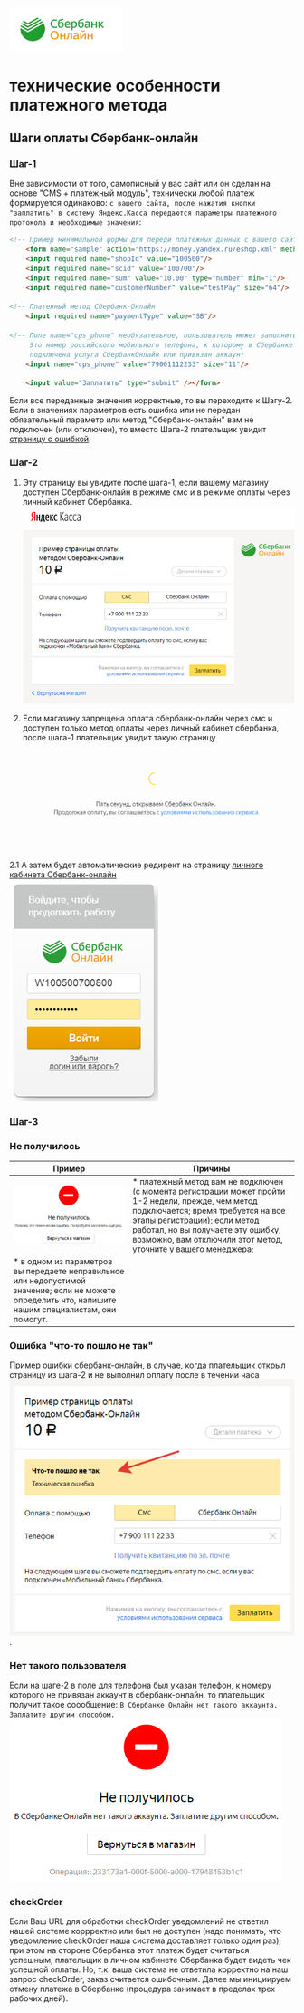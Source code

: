 <img src="/i/sbol-logo-ru.jpg" width="200" />

технические особенности платежного метода
==========================================================

## Шаги оплаты Сбербанк-онлайн

### Шаг-1
Вне зависимости от того, самописный у вас сайт или он сделан на основе "CMS + платежный модуль", технически любой платеж формируется одинаково: `с вашего сайта, после нажатия кнопки "заплатить" в систему Яндекс.Касса передаются параметры платежного протокола и необходимые значения`:
```html
<!-- Пример минимальной формы для переди платежных данных с вашего сайта в нашу систему -->
    <form name="sample" action="https://money.yandex.ru/eshop.xml" method="post">
    <input required name="shopId" value="100500"/>
    <input required name="scid" value="100700"/>
    <input required name="sum" value="10.00" type="number" min="1"/>
    <input required name="customerNumber" value="testPay" size="64"/>
        
<!-- Платежный метод Сбербанк-Онлайн                                                    -->
    <input required name="paymentType" value="SB"/>
  
<!-- Поле name="cps_phone" необязательное, пользователь может заполнить его сам ===========
     Это номер российского мобильного телефона, к которому в Сбербанке у плательщика
     подключена услуга СбербанкОнлайн или привязан аккаунт                              -->
    <input name="cps_phone" value="79001112233" size="11"/>
        
    <input value="Заплатить" type="submit" /></form>
```

Если все переданные значения корректные, то вы переходите к Шагу-2. Если в значениях параметров есть ошибка или не передан обязательный параметр или метод "Сбербанк-онлайн" вам не подключен (или отключен), то вместо Шага-2 плательщик увидит [страницу с ошибкой](#technical-error).


### Шаг-2

1. Эту страницу вы увидите после шага-1, если вашему магазину доступен Сбербанк-онлайн в режиме смс и в режиме оплаты через личный кабинет Сбербанка.
![пример платежной страниц сбербанк-онлайн](/i/sberbank-online-sample-payment-page.png "пример платежной страниц сбербанк-онлайн")

2. Если магазину запрещена оплата сбербанк-онлайн через смс и доступен только метод оплаты через личный кабинет сбербанка, после шага-1 плательщик увидит такую страницу
![пример сообщения, которое вы видите, если магазину запрещена оплата сбербанк-онлайн через смс и доступен только метод оплаты через личный кабинет сбербанка](/i/sberbank-online-sample-prepay-page-to-redirect.png "пример сообщения, которое вы видите, если магазину запрещена оплата сбербанк-онлайн через смс и доступен только метод оплаты через личный кабинет сбербанка")

2.1 А затем будет автоматические редирект на страницу [личного кабинета Сбербанк-онлайн](https://online.sberbank.ru/)  
![пример страницы авторизации в ЛК сбербанка](/i/sberbank-online-sample-sberLK-main-page.png "пример страницы авторизации в ЛК сбербанка")


### Шаг-3

<a name="technical-error"></a>
### Не получилось
| Пример | Причины | 
| ------ | ------- |
| <img src="/i/sberbank-online-sample-error-msg1.png" width="450" /> |  * платежный метод вам не подключен (с момента регистрации может пройти 1-2 недели, прежде, чем метод подключается; время требуется на все этапы регистрации); если метод работал, но вы получаете эту ошибку, возможно, вам отключили этот метод, уточните у вашего менеджера;  
* в одном из параметров вы передаете неправильное или недопустимой значение; если не можете определить что, напишите нашим специалистам, они помогут.|

<!--
![пример ошибки сбербанк-онлайн, в случае, если данный метод не подключен магазину](/i/sberbank-online-sample-error-msg1.png "пример ошибки сбербанк-онлайн, в случае, если данный метод не подключен магазину")
-->


### Ошибка "что-то пошло не так"
Пример ошибки сбербанк-онлайн, в случае, когда плательщик открыл страницу из шага-2 и не выполнил оплату после в течении часа  
![пример ошибки сбербанк-онлайн, в случае, когда плательщик открыл страницу из шага-2 и не выполнил оплату после в течении часа](/i/sberbank-online-sample-error-expire-contract-page.png "пример ошибки сбербанк-онлайн, в случае, когда плательщик открыл страницу из шага-2 и не выполнил оплату после в течении часа").

### Нет такого пользователя

Если на шаге-2 в поле для телефона был указан телефон, к номеру которого не привязан аккаунт в сбербанк-онлайн, то плательщик получит такое соообщение: `В Сбербанке Онлайн нет такого аккаунта. Заплатите другим способом.`  
![В Сбербанке Онлайн нет такого аккаунта. Заплатите другим способом.](/i/sberbank-online-sample-error-user-phone-not-found.png "В Сбербанке Онлайн нет такого аккаунта. Заплатите другим способом.")

### checkOrder
Если Ваш URL для обработки checkOrder уведомлений не ответил нашей системе коррректно или был не доступен (надо понимать, что уведомление checkOrder наша система доставляет только один раз), при этом на стороне Сбербанка этот платеж будет считаться успешным, плательщик в личном кабинете Сбербанка будет видеть чек успешной оплаты. Но, т.к. ваша система не ответила корректно на наш запрос checkOrder, заказ считается ошибочным. Далее мы инициируем отмену платежа в Сбербанке (процедура занимает в пределах трех рабочих дней).
